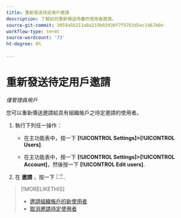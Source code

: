 ```yaml
---
title: 重新發送待定用戶邀請
description: 了解如何重新傳送待審的使用者邀請。
source-git-commit: 3059a5b211a8a219b02930f7f5763d5ec1467b8e
workflow-type: tm+mt
source-wordcount: '73'
ht-degree: 0%

---
```


# 重新發送待定用戶邀請

*僅管理員用戶*

您可以重新傳送邀請給具有組織帳戶之待定邀請的使用者。

1. 執行下列任一操作：

   * 在主功能表中，按一下 **[!UICONTROL Settings]>[!UICONTROL Users]**.

   * 在主功能表中，按一下 **[!UICONTROL Settings]>[!UICONTROL Account]**，然後按一下 **[!UICONTROL Edit users]**.

1. 在 **邀請** ，按一下 ![重新傳送](/help/dsp/assets/resend.png).

>[!MORELIKETHIS]
>
>* [邀請組織帳戶的新使用者](user-invite.md)
>* [取消邀請待定使用者](user-uninvite.md)


<!-- >* [Edit User Permissions or Delete a User](user-edit.md) -->
